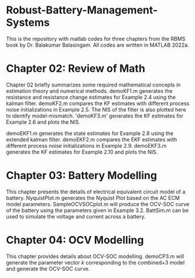 # Robust-Battery-Management-Systems
This is the repository with matlab codes for three chapters from the RBMS book by Dr. Balakumar Balasingam.
All codes are written in MATLAB 2022a.

# Chapter 02: Review of Math
Chapter 02 briefly summarizes some required mathematical concepts in estimation theory and numerical methods. 
demoKF1.m generates the resistance and resistance change estimates for Example 2.4 using the kalman filter. 
demoKF2.m compares the KF estimates with different process noise initializations in Example 2.5. The NIS of the filter is also plotted here to identify model-mismatch. 
'demoKF3.m' generates the KF estimates for Example 2.6 and plots the NIS.

demoEKF1.m generates the state estimates for Example 2.8 using the extended kalman filter. 
demoEKF2.m compares the EKF estimates with different process noise initializations in Example 2.9. 
demoEKF3.m generates the KF estimates for Example 2.10 and plots the NIS.

# Chapter 03: Battery Modelling
This chapter presents the details of electrical equivalent circuit model of a battery. 
NyquistPlot.m generates the Nyquist Plot based on the AC ECM model parameters.
SampleOCVSOCplot.m will produce the OCV-SOC curve of the battery using the parameters given in Example 3.2.
BattSim.m can be used to simulate the voltage and current across a battery. 

# Chapter 04: OCV Modelling
This chapter provides details about OCV-SOC modelling.
demoCP3.m will generate the parameter vector $k$ corresponding to the combined+3 model and generate the OCV-SOC curve.
